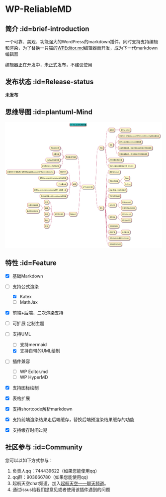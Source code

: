 # WP-ReliableMD

## 简介 :id=brief-introduction

一个可靠、美观、功能强大的WordPress的markdown插件，同时支持支持编辑和渲染，为了替换一只猫的[WPEditor.md](https://wordpress.org/plugins/wp-editormd/ ':ignore')编辑器而开发，成为下一代markdown编辑器 

编辑器正在开发中，未正式发布，不建议使用

## 发布状态 :id=Release-status

**未发布**

## 思维导图 :id=plantuml-Mind

![思维导图](/WP-ReliableMD思维导图.png)

## 特性 :id=Feature

- [x] 基础Markdown
- [ ] 支持公式渲染
  - [x] Katex
  - [ ] MathJax
- [x] 前端+后端，二次渲染支持
- [ ] 可扩展 定制主题
- [ ] 支持UML
  - [ ] 支持mermaid
  - [x] 支持自带的UML绘制
- [ ] 插件兼容
  - [ ] WP Editor.md
  - [ ] WP HyperMD
- [x] 支持图标绘制
- [x] 表格扩展
- [x] 支持shortcode解析markdown
- [x] 支持前端渲染结果走后端缓存，替换后端预渲染结果缓存的功能
- [x] 支持缓存时间过期


## 社区参与 :id=Community

您可以以如下方式参与：
1. 负责人qq：744439622（如果您能使用qq）
2. qq群：903666780（如果您能使用qq）
3. 起航天空chat频道，加入[起航天空——聊天频道](http://mattermost.qhjack.cn/signup_user_complete/?id=ujqh74dqgjn4uefsdueqgii4yo)。
5. 通过issus给我们提意见或者使用该插件遇到的问题
